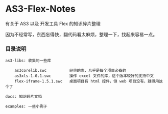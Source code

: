 AS3-Flex-Notes
==============

有关于 AS3 以及 开发工具 Flex 的知识碎片整理 

因为不经常写，东西忘得快，翻代码看太麻烦，整理一下，找起来容易一点。

### 目录说明

```
as3-libs: 收集的一些库

	as3corelib.swc    		经典的库，几乎是每个项目必备的
	as3xls-1.0.1.swc  		操作 excel 文件的库，这个版本较好的支持中文
	flex-iframe-1.5.1.swc	桌面项目有 html 控件，但 web 项目没有，就得用这个了
	
docs: 知识碎片文档

examples: 一些小例子

```